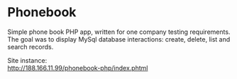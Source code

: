 # Phonebook

Simple phone book PHP app, written for one company testing requirements.  
The goal was to display MySql database interactions: create, delete, list and search records.  

Site instance:  
<http://188.166.11.99/phonebook-php/index.phtml>
